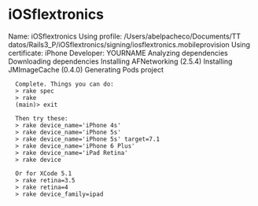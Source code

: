iOSflextronics
===================

Name: iOSflextronics
Using profile: /Users/abelpacheco/Documents/TT datos/Rails3_P/iOSflextronics/signing/iosflextronics.mobileprovision
Using certificate: iPhone Developer: YOURNAME
Analyzing dependencies
Downloading dependencies
Installing AFNetworking (2.5.4)
Installing JMImageCache (0.4.0)
Generating Pods project

      Complete. Things you can do:
      > rake spec
      > rake
      (main)> exit

      Then try these:
      > rake device_name='iPhone 4s'
      > rake device_name='iPhone 5s'
      > rake device_name='iPhone 5s' target=7.1
      > rake device_name='iPhone 6 Plus'
      > rake device_name='iPad Retina'
      > rake device

      Or for XCode 5.1
      > rake retina=3.5
      > rake retina=4
      > rake device_family=ipad

      